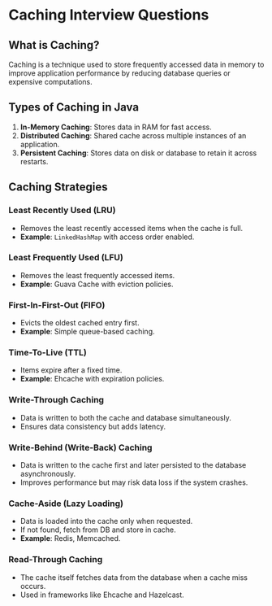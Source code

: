 # Caching Interview Questions

## What is Caching?
Caching is a technique used to store frequently accessed data in memory to improve application performance by reducing database queries or expensive computations.

## Types of Caching in Java
1. **In-Memory Caching**: Stores data in RAM for fast access.
2. **Distributed Caching**: Shared cache across multiple instances of an application.
3. **Persistent Caching**: Stores data on disk or database to retain it across restarts.

## Caching Strategies
### Least Recently Used (LRU)
- Removes the least recently accessed items when the cache is full.
- **Example**: `LinkedHashMap` with access order enabled.

### Least Frequently Used (LFU)
- Removes the least frequently accessed items.
- **Example**: Guava Cache with eviction policies.

### First-In-First-Out (FIFO)
- Evicts the oldest cached entry first.
- **Example**: Simple queue-based caching.

### Time-To-Live (TTL)
- Items expire after a fixed time.
- **Example**: Ehcache with expiration policies.

### Write-Through Caching
- Data is written to both the cache and database simultaneously.
- Ensures data consistency but adds latency.

### Write-Behind (Write-Back) Caching
- Data is written to the cache first and later persisted to the database asynchronously.
- Improves performance but may risk data loss if the system crashes.

### Cache-Aside (Lazy Loading)
- Data is loaded into the cache only when requested.
- If not found, fetch from DB and store in cache.
- **Example**: Redis, Memcached.

### Read-Through Caching
- The cache itself fetches data from the database when a cache miss occurs.
- Used in frameworks like Ehcache and Hazelcast.